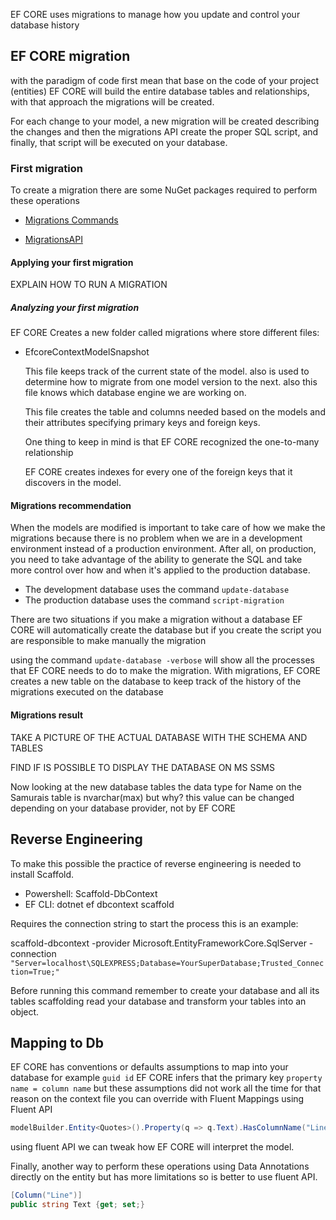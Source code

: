 EF CORE uses migrations to manage how you update and control your database history

## EF CORE migration

with the paradigm of code first mean that base on the code of your project (entities) EF CORE will build the entire database tables and relationships, with that approach the migrations will be created.

For each change to your model, a new migration will be created describing the changes and then the migrations API create the proper SQL script, and finally, that script will be executed on your database.

### First migration

To create a migration there are some NuGet packages required to perform these operations 

* [Migrations Commands](https://www.nuget.org/packages/Microsoft.EntityFrameworkCore.Tools)

* [MigrationsAPI](https://www.nuget.org/packages/Microsoft.EntityFrameworkCore.Design)


#### Applying your first migration

EXPLAIN HOW TO RUN A MIGRATION

##### Analyzing your first migration 

EF CORE Creates a new folder called migrations where store different files: 

* EfcoreContextModelSnapshot 

    This file keeps track of the current state of the model. also is used to determine how to migrate from one model version to the next. also this file knows which database engine we are working on.

    This file creates the table and columns needed based on the models and their attributes specifying primary keys and foreign keys.

    One thing to keep in mind is that EF CORE recognized the one-to-many relationship

    EF CORE creates indexes for every one of the foreign keys that it discovers in the model.

#### Migrations recommendation

When the models are modified is important to take care of how we make the migrations because there is no problem when we are in a development environment instead of a production environment. After all, on production, you need to take advantage of the ability to generate the SQL and take more control over how and when it's applied to the production database.

* The development database uses the command `update-database`
* The production database uses the command `script-migration`

There are two situations if you make a migration without a database EF CORE will automatically create the database but if you create the script you are responsible to make manually the migration

using the command `update-database -verbose` will show all the processes that EF CORE needs to do to make the migration. With migrations, EF CORE creates a new table on the database to keep track of the history of the migrations executed on the database

#### Migrations result

TAKE A PICTURE OF THE ACTUAL DATABASE WITH THE SCHEMA AND TABLES

FIND IF IS POSSIBLE TO DISPLAY THE DATABASE ON MS SSMS 

Now looking at the new database tables the data type for Name on the Samurais table is nvarchar(max) but why? this value can be changed depending on your database provider, not by EF CORE

## Reverse Engineering

To make this possible the practice of reverse engineering is needed to install Scaffold.

* Powershell: Scaffold-DbContext
* EF CLI: dotnet ef dbcontext scaffold

Requires the connection string to start the process this is an example:

scaffold-dbcontext -provider Microsoft.EntityFrameworkCore.SqlServer -connection `"Server=localhost\SQLEXPRESS;Database=YourSuperDatabase;Trusted_Connection=True;"`

Before running this command remember to create your database and all its tables scaffolding read your database and transform your tables into an object.

## Mapping to Db

EF CORE has conventions or defaults assumptions to map into your database for example `guid id` EF CORE infers that the primary key `property name = column name` but these assumptions did not work all the time for that reason on the context file you can override with Fluent Mappings using Fluent API

```csharp
modelBuilder.Entity<Quotes>().Property(q => q.Text).HasColumnName("Line");
```

using fluent API we can tweak how EF CORE will interpret the model.

Finally, another way to perform these operations using Data Annotations directly on the entity but has more limitations so is better to use fluent API.

```csharp
[Column("Line")]
public string Text {get; set;}
```
